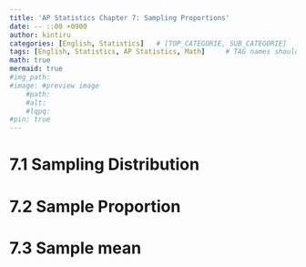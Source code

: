 ```yaml
---
title: 'AP Statistics Chapter 7: Sampling Proportions'
date: -- ::00 +0900
author: kintiru
categories: [English, Statistics]   # [TOP_CATEGORIE, SUB_CATEGORIE]
tags: [English, Statistics, AP Statistics, Math]     # TAG names should always be lowercase
math: true
mermaid: true
#img_path: 
#image: #preview image
    #path:
    #alt:
    #lqpq:
#pin: true
---
```


# 7.1 Sampling Distribution

# 7.2 Sample Proportion

# 7.3 Sample mean